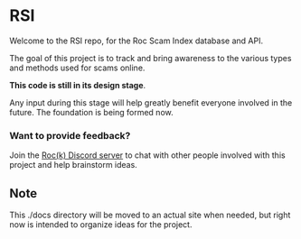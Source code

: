 # RSI

Welcome to the RSI repo, for the Roc Scam Index database
and API.

The goal of this project is to track and bring awareness
to the various types and methods used for scams online.

**This code is still in its design stage**.

Any input during this stage will help greatly benefit
everyone involved in the future. The foundation is being
formed now.

### Want to provide feedback?

Join the [Roc(k) Discord server](https://discord.gg/W4VPzyMsRt)
to chat with other people involved with this project and help
brainstorm ideas.

## Note

This ./docs directory will be moved to an actual site
when needed, but right now is intended to organize ideas
for the project.
